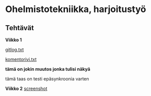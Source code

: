 # Ohelmistotekniikka, harjoitustyö
## Tehtävät
**Viikko 1**

[gitlog.txt](https://github.com/arolaeemil/ot-harjoitustyo/blob/master/laskarit/viikko1/gitlog.txt)

[komentorivi.txt](https://github.com/arolaeemil/ot-harjoitustyo/blob/master/laskarit/viikko1/komentorivi.txt)

**tämä on jokin muutos jonka tulisi näkyä**

tämä taas on testi epäsynkroonia varten

**Viikko 2**
[screenshot](https://github.com/arolaeemil/ot-harjoitustyo/blob/master/laskarit/viikko2/screenshot_testikattavuus.PNG)
